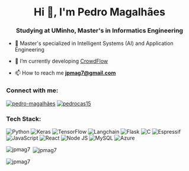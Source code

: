 <h1 align="center">Hi 👋, I'm Pedro Magalhães</h1>
<h3 align="center">Studying at UMinho, Master's in Informatics Engineering</h3>

- 🧠 Master's specialized in Intelligent Systems (AI) and Application Engineering
  
- 🔭 I’m currently developing [CrowdFlow](https://www.crowdflow.pt)

<!--- 👨‍💻 Check out my [portfolio](https://jpmag7.github.io/portfolio/)-->

- 📫 How to reach me **jpmag7@gmail.com**

<h3 align="left">Connect with me:</h3>
<p align="left">
<a href="https://www.linkedin.com/in/jos%C3%A9-pedro-magalh%C3%A3es-88837a256/" target="blank"><img src="https://img.shields.io/badge/LinkedIn-0077B5?style=for-the-badge&logo=linkedin&logoColor=white" alt="pedro-magalhães"/></a>
<a href="https://www.kaggle.com/pedrocas15" target="blank"><img src="https://img.shields.io/badge/Kaggle-20BEFF?style=for-the-badge&logo=Kaggle&logoColor=white" alt="pedrocas15"/></a>
</p>

<h3 align="left">Tech Stack:</h3>
<p align="left">
<img src="https://img.shields.io/badge/Python-FFD43B?style=for-the-badge&logo=python&logoColor=blue" alt="Python" />
<img src="https://img.shields.io/badge/Keras-FF0000?style=for-the-badge&logo=keras&logoColor=white" alt="Keras" />
<img src="https://img.shields.io/badge/TensorFlow-FF6F00?style=for-the-badge&logo=TensorFlow&logoColor=white" alt="TensorFlow" />
<img src="https://img.shields.io/badge/langchain-1C3C3C?style=for-the-badge&logo=langchain&logoColor=white" alt="Langchain" />
<img src="https://img.shields.io/badge/Flask-000000?style=for-the-badge&logo=flask&logoColor=white" alt="Flask" />
  
<img src="https://img.shields.io/badge/C-00599C?style=for-the-badge&logo=c&logoColor=white" alt="C" />
<img src="https://img.shields.io/badge/espressif-E7352C?style=for-the-badge&logo=espressif&logoColor=white" alt="Espressif" />

<img src="https://img.shields.io/badge/JavaScript-323330?style=for-the-badge&logo=javascript&logoColor=F7DF1E" alt="JavaScript" />
<img src="https://img.shields.io/badge/React-20232A?style=for-the-badge&logo=react&logoColor=61DAFB" alt="React" />
<img src="https://img.shields.io/badge/Node%20js-339933?style=for-the-badge&logo=nodedotjs&logoColor=white" alt="Node JS" />
<img src="https://img.shields.io/badge/MySQL-005C84?style=for-the-badge&logo=mysql&logoColor=white" alt="MySQL" />
<img src="https://img.shields.io/badge/microsoft%20azure-0089D6?style=for-the-badge&logo=microsoft-azure&logoColor=white" alt="Azure" />
</p>

<p><img align="left" src="https://github-readme-stats.vercel.app/api/top-langs?username=jpmag7&show_icons=true&theme=dark&locale=en&layout=compact" alt="jpmag7" /></p>

<p>&nbsp;<img align="center" src="https://github-readme-stats.vercel.app/api?username=jpmag7&show_icons=true&theme=dark&locale=en" alt="jpmag7" /></p>

<p><img align="center" src="https://github-readme-streak-stats.herokuapp.com/?user=jpmag7&theme=dark" alt="jpmag7" /></p>
